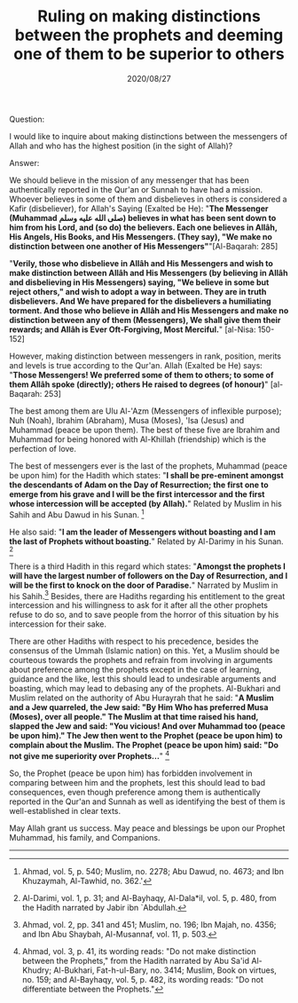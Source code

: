 ﻿---
layout: post
title: "Ruling on making distinctions between the prophets and deeming one of them to be superior to others"
publisher: "alsalafiyyah@icloud.com"
source: "Fatawa Al-Lajnah Ad-Da'imah no. 1000-6"
hijri: Muharram 8, 1442 AH
date: 2020/08/27
category: ["prophets"]
shaykhs: 
 - Shaykh Ibrahim ibn Muhammad Aal Al-Shaykh
 - Shaykh Abdul-Razzaq al-Afify
 - Shaykh Abdullah ibn Ghudayyan
 - Shaykh Abdullah ibn Mani'
---

Question: 

I would like to inquire about making distinctions between the messengers of Allah and who has the highest position (in the sight of Allah)?

Answer:

We should believe in the mission of any messenger that has been authentically reported in the Qur'an or Sunnah to have had a mission. Whoever believes in some of them and disbelieves in others is considered a Kafir (disbeliever), for Allah's Saying (Exalted be He): "**The Messenger (Muhammad صلى الله عليه وسلم) believes in what has been sent down to him from his Lord, and (so do) the believers. Each one believes in Allâh, His Angels, His Books, and His Messengers. (They say), "We make no distinction between one another of His Messengers"**"[Al-Baqarah: 285]

"**Verily, those who disbelieve in Allâh and His Messengers and wish to make distinction between Allâh and His Messengers (by believing in Allâh and disbelieving in His Messengers) saying, "We believe in some but reject others," and wish to adopt a way in between. They are in truth disbelievers. And We have prepared for the disbelievers a humiliating torment. And those who believe in Allâh and His Messengers and make no distinction between any of them (Messengers), We shall give them their rewards; and Allâh is Ever Oft-Forgiving, Most Merciful.**" [al-Nisa: 150-152]

However, making distinction between messengers in rank, position, merits and levels is true according to the Qur'an. Allah (Exalted be He) says: "**Those Messengers! We preferred some of them to others; to some of them Allâh spoke (directly); others He raised to degrees (of honour)**" [al-Baqarah: 253] 

The best among them are Ulu Al-'Azm (Messengers of inflexible purpose); Nuh (Noah), Ibrahim (Abraham), Musa (Moses), 'Isa (Jesus) and Muhammad (peace be upon them). The best of these five are Ibrahim and Muhammad for being honored with Al-Khillah (friendship) which is the perfection of love. 

The best of messengers ever is the last of the prophets, Muhammad (peace be upon him) for the Hadith which states: "**I shall be pre-eminent amongst the descendants of Adam on the Day of Resurrection; the first one to emerge from his grave and I will be the first intercessor and the first whose intercession will be accepted (by Allah).**" Related by Muslim in his Sahih and Abu Dawud in his Sunan. [^1]

He also said: "**I am the leader of Messengers without boasting and I am the last of Prophets without boasting.**" Related by Al-Darimy in his Sunan. [^2]

There is a third Hadith in this regard which states: "**Amongst the prophets I will have the largest number of followers on the Day of Resurrection, and I will be the first to knock on the door of Paradise.**" Narrated by Muslim in his Sahih.[^3] Besides, there are Hadiths regarding his entitlement to the great intercession and his willingness to ask for it after all the other prophets refuse to do so, and to save people from the horror of this situation by his intercession for their sake.

There are other Hadiths with respect to his precedence, besides the consensus of the Ummah (Islamic nation) on this. Yet, a Muslim should be courteous towards the prophets and refrain from involving in arguments about preference among the prophets except in the case of learning, guidance and the like, lest this should lead to undesirable arguments and boasting, which may lead to debasing any of the prophets. Al-Bukhari and Muslim related on the authority of Abu Hurayrah that he said: "**A Muslim and a Jew quarreled, the Jew said: "By Him Who has preferred Musa (Moses), over all people." The Muslim at that time raised his hand, slapped the Jew and said: "You vicious! And over Muhammad too (peace be upon him)." The Jew then went to the Prophet (peace be upon him) to complain about the Muslim. The Prophet (peace be upon him) said: "Do not give me superiority over Prophets...**" [^4]

So, the Prophet (peace be upon him) has forbidden involvement in comparing between him and the prophets, lest this should lead to bad consequences, even though preference among them is authentically reported in the Qur'an and Sunnah as well as identifying the best of them is well-established in clear texts.

May Allah grant us success. May peace and blessings be upon our Prophet Muhammad, his family, and Companions.

---
[^1]: Ahmad, vol. 5, p. 540; Muslim, no. 2278; Abu Dawud, no. 4673; and Ibn Khuzaymah, Al-Tawhid, no. 362.'
[^2]: Al-Darimi, vol. 1, p. 31; and Al-Bayhaqy, Al-Dala*il, vol. 5, p. 480, from the Hadith narrated by Jabir ibn `Abdullah.
[^3]: Ahmad, vol. 2, pp. 341 and 451; Muslim, no. 196; Ibn Majah, no. 4356; and Ibn Abu Shaybah, Al-Musannaf, vol. 11, p. 503.
[^4]: Ahmad, vol. 3, p. 41, its wording reads: "Do not make distinction between the Prophets," from the Hadith narrated by Abu Sa'id Al-Khudry; Al-Bukhari, Fat-h-ul-Bary, no. 3414; Muslim, Book on virtues, no. 159; and Al-Bayhaqy, vol. 5, p. 482, its wording reads: "Do not differentiate between the Prophets."
